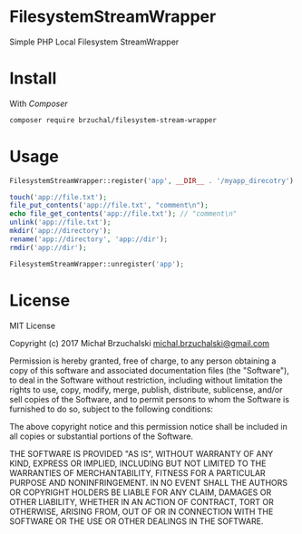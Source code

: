 # FilesystemStreamWrapper
Simple PHP Local Filesystem StreamWrapper

# Install

With *Composer*

```bash
composer require brzuchal/filesystem-stream-wrapper
```

# Usage

```php
FilesystemStreamWrapper::register('app', __DIR__ . '/myapp_direcotry')

touch('app://file.txt');
file_put_contents('app://file.txt', "comment\n");
echo file_get_contents('app://file.txt'); // "comment\n"
unlink('app://file.txt');
mkdir('app://directory');
rename('app://directory', 'app://dir');
rmdir('app://dir');

FilesystemStreamWrapper::unregister('app');
```

# License

MIT License

Copyright (c) 2017 Michał Brzuchalski <michal.brzuchalski@gmail.com>

Permission is hereby granted, free of charge, to any person obtaining a copy
of this software and associated documentation files (the "Software"), to deal
in the Software without restriction, including without limitation the rights
to use, copy, modify, merge, publish, distribute, sublicense, and/or sell
copies of the Software, and to permit persons to whom the Software is
furnished to do so, subject to the following conditions:

The above copyright notice and this permission notice shall be included in all
copies or substantial portions of the Software.

THE SOFTWARE IS PROVIDED "AS IS", WITHOUT WARRANTY OF ANY KIND, EXPRESS OR
IMPLIED, INCLUDING BUT NOT LIMITED TO THE WARRANTIES OF MERCHANTABILITY,
FITNESS FOR A PARTICULAR PURPOSE AND NONINFRINGEMENT. IN NO EVENT SHALL THE
AUTHORS OR COPYRIGHT HOLDERS BE LIABLE FOR ANY CLAIM, DAMAGES OR OTHER
LIABILITY, WHETHER IN AN ACTION OF CONTRACT, TORT OR OTHERWISE, ARISING FROM,
OUT OF OR IN CONNECTION WITH THE SOFTWARE OR THE USE OR OTHER DEALINGS IN THE
SOFTWARE.
